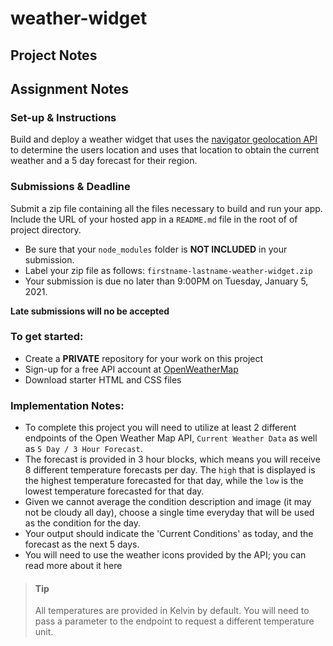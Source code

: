 # weather-widget
## Project Notes


## Assignment Notes
### Set-up & Instructions
Build and deploy a weather widget that uses the [navigator geolocation API](https://developer.mozilla.org/en-US/docs/Web/API/Geolocation_API/Using_the_Geolocation_API) to determine the users location and uses that location to obtain the current weather and a 5 day forecast for their region.

### Submissions & Deadline
Submit a zip file containing all the files necessary to build and run your app. Include the URL of your hosted app in a `README.md` file in the root of of project directory.

* Be sure that your `node_modules` folder is **NOT INCLUDED** in your submission.
* Label your zip file as follows: `firstname-lastname-weather-widget.zip`
* Your submission is due no later than 9:00PM on Tuesday, January 5, 2021.

**Late submissions will no be accepted**

### To get started:
* Create a **PRIVATE** repository for your work on this project
* Sign-up for a free API account at [OpenWeatherMap](https://openweathermap.org/api)
* Download starter HTML and CSS files

### Implementation Notes:
* To complete this project you will need to utilize at least 2 different endpoints of the Open Weather Map API, `Current Weather Data` as well as `5 Day / 3 Hour Forecast`.
* The forecast is provided in 3 hour blocks, which means you will receive 8 different temperature forecasts per day. The `high` that is displayed is the highest temperature forecasted for that day, while the `low` is the lowest temperature forecasted for that day.
* Given we cannot average the condition description and image (it may not be cloudy all day), choose a single time everyday that will be used as the condition for the day.
* Your output should indicate the 'Current Conditions' as today, and the forecast as the next 5 days.
* You will need to use the weather icons provided by the API; you can read more about it here

> #### Tip
> All temperatures are provided in Kelvin by default. You will need to pass a parameter to the endpoint to request a different temperature unit.
